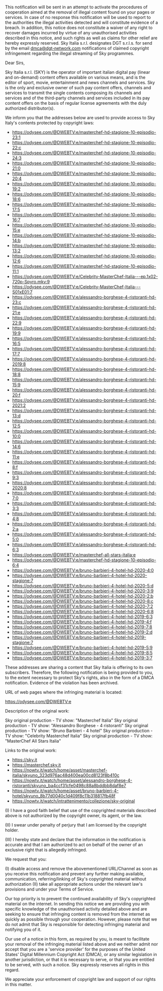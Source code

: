 This notification will be sent in an attempt to activate the procedures of cooperation aimed at the removal of illegal content found on your pages or services. In case of no response this notification will be used to report to the authorities the illegal activities detected and will constitute evidence of a breach.
In addition, this notice does not constitute a waiver of any right to recover damages incurred by virtue of any unauthorised activities described in this notice, and such rights as well as claims for other relief are hereby expressly reserved.
Sky Italia s.r.l. designates DGT s.r.l.s. for send by the email dmca@dgt-network.com notifications of claimed copyright infringement regarding the illegal streaming of Sky programmes.

Dear Sirs,

Sky Italia s.r.l. (SKY) is the operator of important italian digital pay (linear and on-demand) content offers available on various means, and is the editor of sport, movie, entertainment and news channels and services. Sky is the only and exclusive owner of such pay content offers, channels and services to transmit the single contents composing its channels and services and of the third-party channels and services included in its pay content offers on the basis of regular license agreements with the duly authorized distributor(s).

We inform you that the addresses below are used to provide access to Sky Italy's contents protected by copyright laws:

- https://odysee.com/@DWEBTV:e/masterchef-hd-stagione-10-episodio-23:1
- https://odysee.com/@DWEBTV:e/masterchef-hd-stagione-10-episodio-22:c
- https://odysee.com/@DWEBTV:e/masterchef-hd-stagione-10-episodio-24:3
- https://odysee.com/@DWEBTV:e/masterchef-hd-stagione-10-episodio-21:0
- https://odysee.com/@DWEBTV:e/masterchef-hd-stagione-10-episodio-20:4
- https://odysee.com/@DWEBTV:e/masterchef-hd-stagione-10-episodio-19:2
- https://odysee.com/@DWEBTV:e/masterchef-hd-stagione-10-episodio-18:6
- https://odysee.com/@DWEBTV:e/masterchef-hd-stagione-10-episodio-17:5
- https://odysee.com/@DWEBTV:e/masterchef-hd-stagione-10-episodio-16:7
- https://odysee.com/@DWEBTV:e/masterchef-hd-stagione-10-episodio-15:e
- https://odysee.com/@DWEBTV:e/masterchef-hd-stagione-10-episodio-14:b
- https://odysee.com/@DWEBTV:e/masterchef-hd-stagione-10-episodio-13:2
- https://odysee.com/@DWEBTV:e/masterchef-hd-stagione-10-episodio-12:6
- https://odysee.com/@DWEBTV:e/masterchef-hd-stagione-10-episodio-11:1
- https://odysee.com/@DWEBTV:e/Celebrity-MasterChef-Italia---ep.1x02-720p-Spyro.mkv:9
- https://odysee.com/@DWEBTV:e/Celebrity-MasterChef-Italia---S01xE01:7
- https://odysee.com/@DWEBTV:e/alessandro-borghese-4-ristoranti-hd-23:c
- https://odysee.com/@DWEBTV:e/alessandro-borghese-4-ristoranti-hd-21:e
- https://odysee.com/@DWEBTV:e/alessandro-borghese-4-ristoranti-hd-22:9
- https://odysee.com/@DWEBTV:e/alessandro-borghese-4-ristoranti-hd-19:9
- https://odysee.com/@DWEBTV:e/alessandro-borghese-4-ristoranti-hd-16:5
- https://odysee.com/@DWEBTV:e/alessandro-borghese-4-ristoranti-hd-17:7
- https://odysee.com/@DWEBTV:e/alessandro-borghese-4-ristoranti-hd-2019:8
- https://odysee.com/@DWEBTV:e/alessandro-borghese-4-ristoranti-hd-18:8
- https://odysee.com/@DWEBTV:e/alessandro-borghese-4-ristoranti-hd-15:9
- https://odysee.com/@DWEBTV:e/alessandro-borghese-4-ristoranti-hd-20:f
- https://odysee.com/@DWEBTV:e/alessandro-borghese-4-ristoranti-hd-2021:2
- https://odysee.com/@DWEBTV:e/alessandro-borghese-4-ristoranti-hd-13:d
- https://odysee.com/@DWEBTV:e/alessandro-borghese-4-ristoranti-hd-12:5
- https://odysee.com/@DWEBTV:e/alessandro-borghese-4-ristoranti-hd-10:0
- https://odysee.com/@DWEBTV:e/alessandro-borghese-4-ristoranti-hd-14:6
- https://odysee.com/@DWEBTV:e/alessandro-borghese-4-ristoranti-hd-11:e
- https://odysee.com/@DWEBTV:e/alessandro-borghese-4-ristoranti-hd-8:f
- https://odysee.com/@DWEBTV:e/alessandro-borghese-4-ristoranti-hd-9:3
- https://odysee.com/@DWEBTV:e/alessandro-borghese-4-ristoranti-hd-2020:8
- https://odysee.com/@DWEBTV:e/alessandro-borghese-4-ristoranti-hd-7:0
- https://odysee.com/@DWEBTV:e/alessandro-borghese-4-ristoranti-hd-3:3
- https://odysee.com/@DWEBTV:e/alessandro-borghese-4-ristoranti-hd-4:8
- https://odysee.com/@DWEBTV:e/alessandro-borghese-4-ristoranti-hd-2:a
- https://odysee.com/@DWEBTV:e/alessandro-borghese-4-ristoranti-hd-5:0
- https://odysee.com/@DWEBTV:e/alessandro-borghese-4-ristoranti-hd-6:3
- https://odysee.com/@DWEBTV:e/masterchef-all-stars-italia:e
- https://odysee.com/@DWEBTV:e/masterchef-hd-stagione-10-episodio-6:4
- https://odysee.com/@DWEBTV:e/bruno-barbieri-4-hotel-hd-2020-4:0
- https://odysee.com/@DWEBTV:e/bruno-barbieri-4-hotel-hd-2020-stagione:7
- https://odysee.com/@DWEBTV:e/bruno-barbieri-4-hotel-hd-2020-5:d
- https://odysee.com/@DWEBTV:e/bruno-barbieri-4-hotel-hd-2020-3:9
- https://odysee.com/@DWEBTV:e/bruno-barbieri-4-hotel-hd-2020-2:b
- https://odysee.com/@DWEBTV:e/bruno-barbieri-4-hotel-hd-2020-8:c
- https://odysee.com/@DWEBTV:e/bruno-barbieri-4-hotel-hd-2020-7:2
- https://odysee.com/@DWEBTV:e/bruno-barbieri-4-hotel-hd-2020-6:8
- https://odysee.com/@DWEBTV:e/bruno-barbieri-4-hotel-hd-2019-6:3
- https://odysee.com/@DWEBTV:e/bruno-barbieri-4-hotel-hd-2019-4:f
- https://odysee.com/@DWEBTV:e/bruno-barbieri-4-hotel-hd-2019-7:8
- https://odysee.com/@DWEBTV:e/bruno-barbieri-4-hotel-hd-2019-2:d
- https://odysee.com/@DWEBTV:e/bruno-barbieri-4-hotel-hd-2019-stagione:7
- https://odysee.com/@DWEBTV:e/bruno-barbieri-4-hotel-hd-2019-5:9
- https://odysee.com/@DWEBTV:e/bruno-barbieri-4-hotel-hd-2019-8:5
- https://odysee.com/@DWEBTV:e/bruno-barbieri-4-hotel-hd-2019-3:7

These addresses are sharing a content that Sky Italia is offering to its own subscribers. Therefore, the following notification is being provided to you, to the extent necessary to protect Sky's rights, also in the form of a DMCA notification. Evidence of the violation has been archived.

URL of web pages where the infringing material is located:

https://odysee.com/@DWEBTV:e

Description of the original work:

Sky original production - TV show: "Masterchef Italia"
Sky original production - TV show: "Alessandro Borghese - 4 ristoranti"
Sky original production - TV show: "Bruno Barbieri - 4 hotel"
Sky original production - TV show: "Celebrity Masterchef Italia"
Sky original production - TV show: "MasterChef All Stars Italia"

Links to the original work:

- https://sky.it
- https://masterchef.sky.it
- https://nowtv.it/watch/home/asset/masterchef-italia/skyuno_323d976ac48d400ea00cd8123f8b410c
- https://nowtv.it/watch/home/asset/alessandro-borghese-4-ristoranti/skyuno_ba4ccf31cfe0498c88a8bddbb8daf8e7
- https://nowtv.it/watch/home/asset/bruno-barbieri-4-hotel/skyuno_8b77d0040c1d409f8c11b318817fb48f
- https://nowtv.it/watch/intrattenimento/collezione/sky-original


(I) I have a good faith belief that use of the copyrighted materials described above is not authorized by the copyright owner, its agent, or the law.

(II) I swear under penalty of perjury that I am licensed by the copyright holder.

(III) I hereby state and declare that the information in the notification is accurate and that I am authorized to act on behalf of the owner of an exclusive right that is allegedly infringed.

We request that you:

(I) disable access and remove the abovementioned URL/Channel as soon as you receive this notification and prevent any further making available, communication, referring/linking of Sky's copyrighted material without authorization
(II) take all appropriate actions under the relevant law's provisions and under your Terms of Service.

Our top priority is to prevent the continued availability of Sky's copyrighted material on the internet. In sending this notice we are providing you with specific knowledge of the unauthorised activity detailed above and are seeking to ensure that infringing content is removed from the internet as quickly as possible through your cooperation. However, please note that we do not admit that Sky is responsible for detecting infringing material and notifying you of it.

Our use of a notice in this form, as required by you, is meant to facilitate your removal of the infringing material listed above and we neither admit nor accept that you are a 'service provider' for the purposes of the United States' Digital Millennium Copyright Act (DMCA), or any similar legislation in another jurisdiction, or that it is necessary to serve, or that you are entitled to be served, with such a notice. Sky expressly reserves all rights in this regard.

We appreciate your enforcement of copyright law and support of our rights in this matter.
